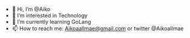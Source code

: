 - 👋 Hi, I’m @Aiko
- 👀 I’m interested in Technology
- 🌱 I’m currently learning GoLang
- 📫 How to reach me: Aikoaallmae@gmail.com or twitter @Aikoallmae

<!---
R4g3RCS/R4g3RCS is a ✨ special ✨ repository because its `README.md` (this file) appears on your GitHub profile.
You can click the Preview link to take a look at your changes.
--->
